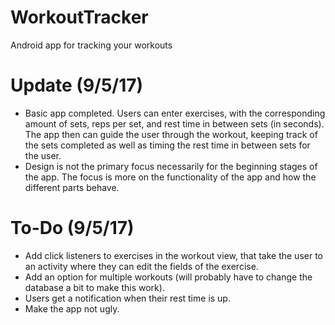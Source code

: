 # WorkoutTracker
Android app for tracking your workouts

# Update (9/5/17)
+ Basic app completed. Users can enter exercises, with the corresponding amount of sets, reps per set, and rest time in between sets (in seconds). The app then can guide the user through the workout, keeping track of the sets completed as well as timing the rest time in between sets for the user.
+ Design is not the primary focus necessarily for the beginning stages of the app. The focus is more on the functionality of the app and how the different parts behave.

# To-Do (9/5/17)
+ Add click listeners to exercises in the workout view, that take the user to an activity where they can edit the fields of the exercise.
+ Add an option for multiple workouts (will probably have to change the database a bit to make this work).
+ Users get a notification when their rest time is up.
+ Make the app not ugly.
